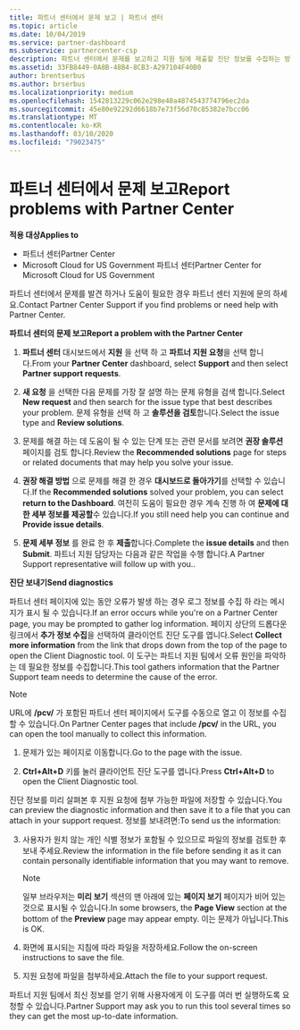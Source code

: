 ```yaml
---
title: 파트너 센터에서 문제 보고 | 파트너 센터
ms.topic: article
ms.date: 10/04/2019
ms.service: partner-dashboard
ms.subservice: partnercenter-csp
description: 파트너 센터에서 문제를 보고하고 지원 팀에 제출할 진단 정보를 수집하는 방법
ms.assetid: 33FB8449-0A8B-48B4-8CB3-A297104F40B0
author: brentserbus
ms.author: brserbus
ms.localizationpriority: medium
ms.openlocfilehash: 1542813229c062e298e40a4874543774796ec2da
ms.sourcegitcommit: 45e80e92292d6618b7e73f56d70c85382e7bcc06
ms.translationtype: MT
ms.contentlocale: ko-KR
ms.lasthandoff: 03/10/2020
ms.locfileid: "79023475"
---
```

# <a name="report-problems-with-partner-center"></a><span data-ttu-id="50fde-103">파트너 센터에서 문제 보고</span><span class="sxs-lookup"><span data-stu-id="50fde-103">Report problems with Partner Center</span></span>

<span data-ttu-id="50fde-104">**적용 대상**</span><span class="sxs-lookup"><span data-stu-id="50fde-104">**Applies to**</span></span>

- <span data-ttu-id="50fde-105">파트너 센터</span><span class="sxs-lookup"><span data-stu-id="50fde-105">Partner Center</span></span>
- <span data-ttu-id="50fde-106">Microsoft Cloud for US Government 파트너 센터</span><span class="sxs-lookup"><span data-stu-id="50fde-106">Partner Center for Microsoft Cloud for US Government</span></span>


<span data-ttu-id="50fde-107">파트너 센터에서 문제를 발견 하거나 도움이 필요한 경우 파트너 센터 지원에 문의 하세요.</span><span class="sxs-lookup"><span data-stu-id="50fde-107">Contact Partner Center Support if you find problems or need help with Partner Center.</span></span>

<span data-ttu-id="50fde-108">**파트너 센터의 문제 보고**</span><span class="sxs-lookup"><span data-stu-id="50fde-108">**Report a problem with the Partner Center**</span></span>

1. <span data-ttu-id="50fde-109">**파트너 센터** 대시보드에서 **지원** 을 선택 하 고 **파트너 지원 요청**을 선택 합니다.</span><span class="sxs-lookup"><span data-stu-id="50fde-109">From your **Partner Center** dashboard, select **Support** and then select **Partner support requests**.</span></span>

2. <span data-ttu-id="50fde-110">**새 요청** 을 선택한 다음 문제를 가장 잘 설명 하는 문제 유형을 검색 합니다.</span><span class="sxs-lookup"><span data-stu-id="50fde-110">Select **New request** and then search for the issue type that best describes your problem.</span></span> <span data-ttu-id="50fde-111">문제 유형을 선택 하 고 **솔루션을 검토**합니다.</span><span class="sxs-lookup"><span data-stu-id="50fde-111">Select the issue type and **Review solutions**.</span></span>

3. <span data-ttu-id="50fde-112">문제를 해결 하는 데 도움이 될 수 있는 단계 또는 관련 문서를 보려면 **권장 솔루션** 페이지를 검토 합니다.</span><span class="sxs-lookup"><span data-stu-id="50fde-112">Review the **Recommended solutions** page for steps or related documents that may help you solve your issue.</span></span>

4. <span data-ttu-id="50fde-113">**권장 해결 방법** 으로 문제를 해결 한 경우 **대시보드로 돌아가기**를 선택할 수 있습니다.</span><span class="sxs-lookup"><span data-stu-id="50fde-113">If the **Recommended solutions** solved your problem, you can select **return to the Dashboard**.</span></span> <span data-ttu-id="50fde-114">여전히 도움이 필요한 경우 계속 진행 하 여 **문제에 대 한 세부 정보를 제공할**수 있습니다.</span><span class="sxs-lookup"><span data-stu-id="50fde-114">If you still need help you can continue and **Provide issue details**.</span></span>

5. <span data-ttu-id="50fde-115">**문제 세부 정보** 를 완료 한 후 **제출**합니다.</span><span class="sxs-lookup"><span data-stu-id="50fde-115">Complete the **issue details** and then **Submit**.</span></span> <span data-ttu-id="50fde-116">파트너 지원 담당자는 다음과 같은 작업을 수행 합니다.</span><span class="sxs-lookup"><span data-stu-id="50fde-116">A Partner Support representative will follow up with you..</span></span>

<span data-ttu-id="50fde-117">**진단 보내기**</span><span class="sxs-lookup"><span data-stu-id="50fde-117">**Send diagnostics**</span></span>

<span data-ttu-id="50fde-118">파트너 센터 페이지에 있는 동안 오류가 발생 하는 경우 로그 정보를 수집 하 라는 메시지가 표시 될 수 있습니다.</span><span class="sxs-lookup"><span data-stu-id="50fde-118">If an error occurs while you're on a Partner Center page, you may be prompted to gather log information.</span></span> <span data-ttu-id="50fde-119">페이지 상단의 드롭다운 링크에서 **추가 정보 수집**을 선택하여 클라이언트 진단 도구를 엽니다.</span><span class="sxs-lookup"><span data-stu-id="50fde-119">Select **Collect more information** from the link that drops down from the top of the page to open the Client Diagnostic tool.</span></span> <span data-ttu-id="50fde-120">이 도구는 파트너 지원 팀에서 오류 원인을 파악하는 데 필요한 정보를 수집합니다.</span><span class="sxs-lookup"><span data-stu-id="50fde-120">This tool gathers information that the Partner Support team needs to determine the cause of the error.</span></span> 

>[!NOTE]
><span data-ttu-id="50fde-121">URL에 **/pcv/** 가 포함된 파트너 센터 페이지에서 도구를 수동으로 열고 이 정보를 수집할 수 있습니다.</span><span class="sxs-lookup"><span data-stu-id="50fde-121">On Partner Center pages that include **/pcv/** in the URL, you can open the tool manually to collect this information.</span></span>

1. <span data-ttu-id="50fde-122">문제가 있는 페이지로 이동합니다.</span><span class="sxs-lookup"><span data-stu-id="50fde-122">Go to the page with the issue.</span></span>

2. <span data-ttu-id="50fde-123">**Ctrl+Alt+D** 키를 눌러 클라이언트 진단 도구를 엽니다.</span><span class="sxs-lookup"><span data-stu-id="50fde-123">Press **Ctrl+Alt+D** to open the Client Diagnostic tool.</span></span>

<span data-ttu-id="50fde-124">진단 정보를 미리 살펴본 후 지원 요청에 첨부 가능한 파일에 저장할 수 있습니다.</span><span class="sxs-lookup"><span data-stu-id="50fde-124">You can preview the diagnostic information and then save it to a file that you can attach in your support request.</span></span> <span data-ttu-id="50fde-125">정보를 보내려면:</span><span class="sxs-lookup"><span data-stu-id="50fde-125">To send us the information:</span></span>

3. <span data-ttu-id="50fde-126">사용자가 원치 않는 개인 식별 정보가 포함될 수 있으므로 파일의 정보를 검토한 후 보내 주세요.</span><span class="sxs-lookup"><span data-stu-id="50fde-126">Review the information in the file before sending it as it can contain personally identifiable information that you may want to remove.</span></span> 

    >[!NOTE]
    ><span data-ttu-id="50fde-127">일부 브라우저는 **미리 보기** 섹션의 맨 아래에 있는 **페이지 보기** 페이지가 비어 있는 것으로 표시될 수 있습니다.</span><span class="sxs-lookup"><span data-stu-id="50fde-127">In some browsers, the **Page View** section at the bottom of the **Preview** page may appear empty.</span></span> <span data-ttu-id="50fde-128">이는 문제가 아닙니다.</span><span class="sxs-lookup"><span data-stu-id="50fde-128">This is OK.</span></span>

4. <span data-ttu-id="50fde-129">화면에 표시되는 지침에 따라 파일을 저장하세요.</span><span class="sxs-lookup"><span data-stu-id="50fde-129">Follow the on-screen instructions to save the file.</span></span>

5. <span data-ttu-id="50fde-130">지원 요청에 파일을 첨부하세요.</span><span class="sxs-lookup"><span data-stu-id="50fde-130">Attach the file to your support request.</span></span>

<span data-ttu-id="50fde-131">파트너 지원 팀에서 최신 정보를 얻기 위해 사용자에게 이 도구를 여러 번 실행하도록 요청할 수 있습니다.</span><span class="sxs-lookup"><span data-stu-id="50fde-131">Partner Support may ask you to run this tool several times so they can get the most up-to-date information.</span></span>

